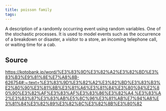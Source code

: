 ```yaml
---
title: poisson family
tags: 
---
```


A description of a randomly occurring event using random variables. One of the stochastic processes. It is used to model events such as the occurrence of a breakdown or disaster, a visitor to a store, an incoming telephone call, or waiting time for a cab.

## Source
https://kotobank.jp/word/%E3%83%9D%E3%82%A2%E3%82%BD%E3%83%B3%E9%81%8E%E7%A8%8B-626754#:~:text=%E3%83%9D%E3%82%A2%E3%82%BD%E3%83%B3%E2%80%90%E3%81%8B%E3%81%A6%E3%81%84%E3%80%94%E2%80%90%E3%82%AF%E3%83%AF%E3%83%86%E3%82%A4,%E3%83%A2%E3%83%87%E3%83%AB%E5%8C%96%E3%81%AB%E7%94%A8%E3%81%84%E3%82%89%E3%82%8C%E3%82%8B%E3%80%82
